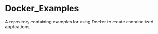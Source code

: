 # Docker_Examples
A repository containing examples for using Docker to create containerized applications.
